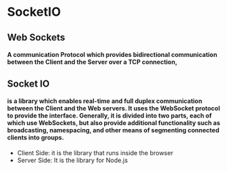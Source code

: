 # SocketIO

## Web Sockets

#### A communication Protocol which provides bidirectional communication between the Client and the Server over a TCP connection, 

## Socket IO

####  is a library which enables real-time and full duplex communication between the Client and the Web servers. It uses the WebSocket protocol to provide the interface. Generally, it is divided into two parts, each of which use WebSockets, but also provide additional functionality such as broadcasting, namespacing, and other means of segmenting connected clients into groups.

- Client Side: it is the library that runs inside the browser
- Server Side: It is the library for Node.js

